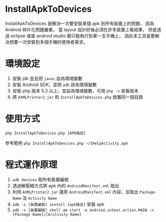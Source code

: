 InstallApkToDevices
===================

InstallApkToDevices 是解決一次要安裝某個 apk 到所有裝置上的問題，
因為 Android 碎片化問題嚴重，
當 layout 設計好後必須在許多裝置上看結果，
但是透過 eclipse 或是 android studio 都只能執行到某一支手機上，
因此本工具是要解決想要一次安裝到多個手機的使用者需求。


環境設定
=========
1. 安裝 jdk 並且把 `javac` 設為環境變數
2. 安裝 Android SDK，並把 `adb` 設為環境變數
3. 安裝 php 版本 5.3 以上，並設為環境變數，可用 `php -v` 查看版本
4. 將 `AXMLPrinter2.jar` 和 `InstallApkToDevices.php` 放置同一個目錄

使用方式
========
`php InstallApkToDevices.php [APK路徑]`

參考範例
`php InstallApkToDevices.php ~/IHelpActivity.apk`



程式運作原理
============
1. `adb devices` 取所有裝置編號
2. 透過解壓縮方式將 apk 內的 `AndroidManifest.xml` 取出
3. 利用 `AXMLPrinter2.jar` 還原 `AndroidManifest.xml` 內容，並取出 `Package Name` 及 `Activity Name`
4. `adb -s [裝置編號] install [apk路徑]` 安裝 apk
5. `adb -s [裝置編號] shell am start -a android.intent.action.MAIN -n [Package Name]/[Acitivity Name]`





